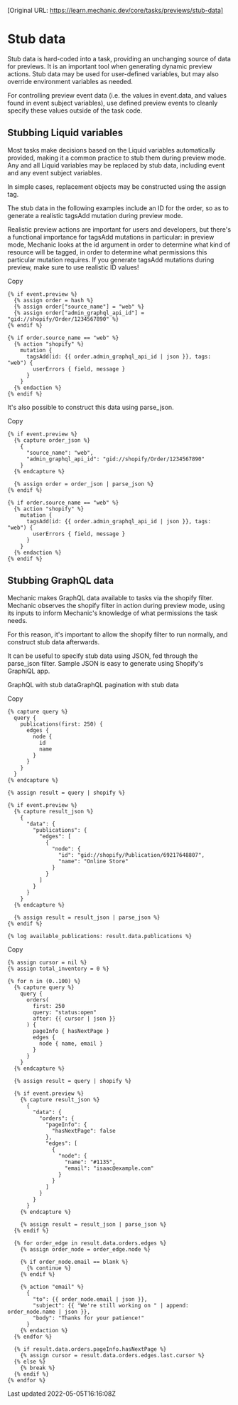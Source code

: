 [Original URL: https://learn.mechanic.dev/core/tasks/previews/stub-data]

# Stub data

Stub data is hard-coded into a task, providing an unchanging source of data for previews. It is an important tool when generating dynamic preview actions. Stub data may be used for user-defined variables, but may also override environment variables as needed.

For controlling preview event data (i.e. the values in event.data, and values found in event subject variables), use defined preview events to cleanly specify these values outside of the task code.

## Stubbing Liquid variables

Most tasks make decisions based on the Liquid variables automatically provided, making it a common practice to stub them during preview mode. Any and all Liquid variables may be replaced by stub data, including event and any event subject variables.

In simple cases, replacement objects may be constructed using the assign tag.

The stub data in the following examples include an ID for the order, so as to generate a realistic tagsAdd mutation during preview mode.

Realistic preview actions are important for users and developers, but there's a functional importance for tagsAdd mutations in particular: in preview mode, Mechanic looks at the id argument in order to determine what kind of resource will be tagged, in order to determine what permissions this particular mutation requires. If you generate tagsAdd mutations during preview, make sure to use realistic ID values!

Copy

    {% if event.preview %}
      {% assign order = hash %}
      {% assign order["source_name"] = "web" %}
      {% assign order["admin_graphql_api_id"] = "gid://shopify/Order/1234567890" %}
    {% endif %}
    
    {% if order.source_name == "web" %}
      {% action "shopify" %}
        mutation {
          tagsAdd(id: {{ order.admin_graphql_api_id | json }}, tags: "web") {
            userErrors { field, message }
          }
        }
      {% endaction %}
    {% endif %}

It's also possible to construct this data using parse\_json.

Copy

    {% if event.preview %}
      {% capture order_json %}
        {
          "source_name": "web",
          "admin_graphql_api_id": "gid://shopify/Order/1234567890"
        }
      {% endcapture %}
    
      {% assign order = order_json | parse_json %}
    {% endif %}
    
    {% if order.source_name == "web" %}
      {% action "shopify" %}
        mutation {
          tagsAdd(id: {{ order.admin_graphql_api_id | json }}, tags: "web") {
            userErrors { field, message }
          }
        }
      {% endaction %}
    {% endif %}

## Stubbing GraphQL data

Mechanic makes GraphQL data available to tasks via the shopify filter. Mechanic observes the shopify filter in action during preview mode, using its inputs to inform Mechanic's knowledge of what permissions the task needs.

For this reason, it's important to allow the shopify filter to run normally, and construct stub data afterwards.

It can be useful to specify stub data using JSON, fed through the parse\_json filter. Sample JSON is easy to generate using Shopify's GraphiQL app.

GraphQL with stub dataGraphQL pagination with stub data

Copy

    {% capture query %}
      query {
        publications(first: 250) {
          edges {
            node {
              id
              name
            }
          }
        }
      }
    {% endcapture %}
    
    {% assign result = query | shopify %}
    
    {% if event.preview %}
      {% capture result_json %}
        {
          "data": {
            "publications": {
              "edges": [
                {
                  "node": {
                    "id": "gid://shopify/Publication/69217648807",
                    "name": "Online Store"
                  }
                }
              ]
            }
          }
        }
      {% endcapture %}
    
      {% assign result = result_json | parse_json %}
    {% endif %}
    
    {% log available_publications: result.data.publications %}

Copy

    {% assign cursor = nil %}
    {% assign total_inventory = 0 %}
    
    {% for n in (0..100) %}
      {% capture query %}
        query {
          orders(
            first: 250
            query: "status:open"
            after: {{ cursor | json }}
          ) {
            pageInfo { hasNextPage }
            edges {
              node { name, email }
            }
          }
        }
      {% endcapture %}
    
      {% assign result = query | shopify %}
    
      {% if event.preview %}
        {% capture result_json %}
          {
            "data": {
              "orders": {
                "pageInfo": {
                  "hasNextPage": false
                },
                "edges": [
                  {
                    "node": {
                      "name": "#1135",
                      "email": "isaac@example.com"
                    }
                  }
                ]
              }
            }
          }
        {% endcapture %}
    
        {% assign result = result_json | parse_json %}
      {% endif %}
    
      {% for order_edge in result.data.orders.edges %}
        {% assign order_node = order_edge.node %}
    
        {% if order_node.email == blank %}
          {% continue %}
        {% endif %}
    
        {% action "email" %}
          {
            "to": {{ order_node.email | json }},
            "subject": {{ "We're still working on " | append: order_node.name | json }},
            "body": "Thanks for your patience!"
          }
        {% endaction %}
      {% endfor %}
    
      {% if result.data.orders.pageInfo.hasNextPage %}
        {% assign cursor = result.data.orders.edges.last.cursor %}
      {% else %}
        {% break %}
      {% endif %}
    {% endfor %}

Last updated 2022-05-05T16:16:08Z